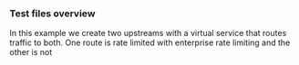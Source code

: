 ### Test files overview
In this example we create two upstreams with a virtual service that routes traffic to both.
One route is rate limited with enterprise rate limiting and the other is not